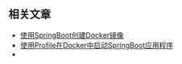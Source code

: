 ## 相关文章

 - [使用SpringBoot创建Docker镜像](docs/%E4%BD%BF%E7%94%A8SpringBoot%E5%88%9B%E5%BB%BADocker%E9%95%9C%E5%83%8F.md)
 - [使用Profile在Docker中启动SpringBoot应用程序](docs/%E4%BD%BF%E7%94%A8%E9%85%8D%E7%BD%AE%E6%96%87%E4%BB%B6%E5%9C%A8Docker%E4%B8%AD%E5%90%AF%E5%8A%A8SpringBoot%E5%BA%94%E7%94%A8%E7%A8%8B%E5%BA%8F.md)
 - []()
